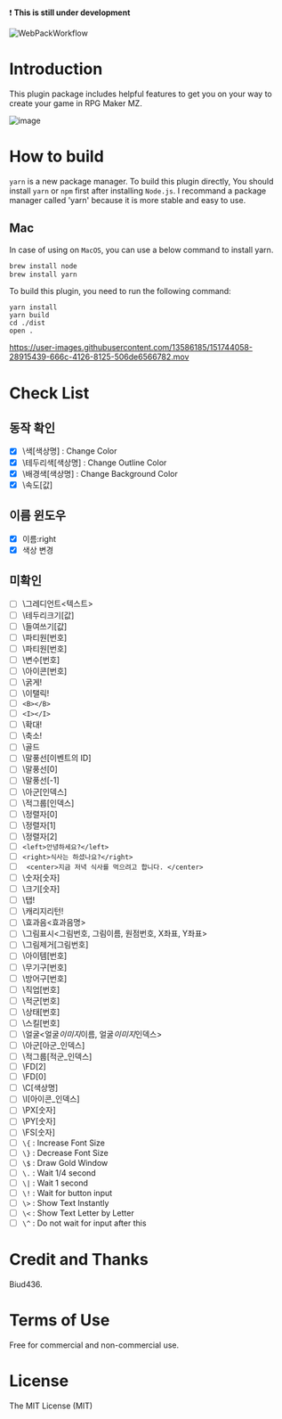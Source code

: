 :exclamation: **This is still under development**

![WebPackWorkflow](https://github.com/biud436/MessageSystemRMZ/actions/workflows/webpack.yml/badge.svg)

# Introduction

This plugin package includes helpful features to get you on your way to create your game in RPG Maker MZ.

![image](https://user-images.githubusercontent.com/13586185/152173839-79931cee-7fff-442d-a2e1-069cce1932ce.png)

# How to build

`yarn` is a new package manager. To build this plugin directly, You should install `yarn` or `npm` first after installing `Node.js`. I recommand a package manager called 'yarn' because it is more stable and easy to use.

## Mac

In case of using on `MacOS`, you can use a below command to install yarn.

```sh
brew install node
brew install yarn
```

To build this plugin, you need to run the following command:

```
yarn install
yarn build
cd ./dist
open .
```

https://user-images.githubusercontent.com/13586185/151744058-28915439-666c-4126-8125-506de6566782.mov

# Check List

## 동작 확인

- [x] \색[색상명] : Change Color
- [x] \테두리색[색상명] : Change Outline Color
- [x] \배경색[색상명] : Change Background Color
- [x] \속도[값]

## 이름 윈도우

- [x] 이름:right
- [x] 색상 변경

## 미확인

- [ ] \그레디언트<텍스트>
- [ ] \테두리크기[값]
- [ ] \들여쓰기[값]
- [ ] \파티원[번호]
- [ ] \파티원[번호]
- [ ] \변수[번호]
- [ ] \아이콘[번호]
- [ ] \굵게!
- [ ] \이탤릭!
- [ ] `<B></B>`
- [ ] `<I></I>`
- [ ] \확대!
- [ ] \축소!
- [ ] \골드
- [ ] \말풍선[이벤트의 ID]
- [ ] \말풍선[0]
- [ ] \말풍선[-1]
- [ ] \아군[인덱스]
- [ ] \적그룹[인덱스]
- [ ] \정렬자[0]
- [ ] \정렬자[1]
- [ ] \정렬자[2]
- [ ] `<left>안녕하세요?</left>`
- [ ] `<right>식사는 하셨나요?</right>`
- [ ] ` <center>지금 저녁 식사를 먹으려고 합니다. </center>`
- [ ] \숫자[숫자]
- [ ] \크기[숫자]
- [ ] \탭!
- [ ] \캐리지리턴!
- [ ] \효과음<효과음명>
- [ ] \그림표시<그림번호, 그림이름, 원점번호, X좌표, Y좌표>
- [ ] \그림제거[그림번호]
- [ ] \아이템[번호]
- [ ] \무기구[번호]
- [ ] \방어구[번호]
- [ ] \직업[번호]
- [ ] \적군[번호]
- [ ] \상태[번호]
- [ ] \스킬[번호]
- [ ] \얼굴<얼굴*이미지*이름, 얼굴*이미지*인덱스>
- [ ] \아군[아군_인덱스]
- [ ] \적그룹[적군_인덱스]
- [ ] \FD[2]
- [ ] \FD[0]
- [ ] \C[색상명]
- [ ] \I[아이콘_인덱스]
- [ ] \PX[숫자]
- [ ] \PY[숫자]
- [ ] \FS[숫자]
- [ ] `\{` : Increase Font Size
- [ ] `\}` : Decrease Font Size
- [ ] `\$` : Draw Gold Window
- [ ] `\.` : Wait 1/4 second
- [ ] `\|` : Wait 1 second
- [ ] `\!` : Wait for button input
- [ ] `\>` : Show Text Instantly
- [ ] `\<` : Show Text Letter by Letter
- [ ] `\^` : Do not wait for input after this

# Credit and Thanks

Biud436.

# Terms of Use

Free for commercial and non-commercial use.

# License

The MIT License (MIT)
